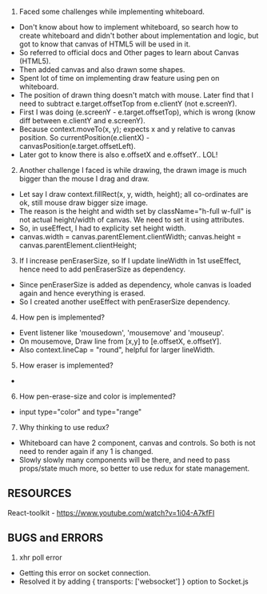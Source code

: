 1. Faced some challenges while implementing whiteboard.

- Don't know about how to implement whiteboard, so search how to create whiteboard and didn't bother about implementation and logic, but
  got to know that canvas of HTML5 will be used in it.
- So referred to official docs and Other pages to learn about Canvas (HTML5).
- Then added canvas and also drawn some shapes.
- Spent lot of time on implementing draw feature using pen on whiteboard.
- The position of drawn thing doesn't match with mouse. Later find that I need to subtract e.target.offsetTop from e.clientY (not e.screenY).
- First I was doing (e.screenY - e.target.offsetTop), which is wrong (know diff between e.clientY and e.screenY).
- Because context.moveTo(x, y); expects x and y relative to canvas position. So currentPosition(e.clientX) - canvasPosition(e.target.offsetLeft).
- Later got to know there is also e.offsetX and e.offsetY.. LOL!

2. Another challenge I faced is while drawing, the drawn image is much bigger than the mouse I drag and draw.

- Let say I draw context.fillRect(x, y, width, height); all co-ordinates are ok, still mouse draw bigger size image.
- The reason is the height and width set by className="h-full w-full" is not actual height/width of canvas. We need to set it using attributes.
- So, in useEffect, I had to explicity set height width.
- canvas.width = canvas.parentElement.clientWidth; canvas.height = canvas.parentElement.clientHeight;

3. If I increase penEraserSize, so If I update lineWidth in 1st useEffect, hence need to add penEraserSize as dependency.

- Since penEraserSize is added as dependency, whole canvas is loaded again and hence everything is erased.
- So I created another useEffect with penEraserSize dependency.

4. How pen is implemented?

- Event listener like 'mousedown', 'mousemove' and 'mouseup'.
- On mousemove, Draw line from [x,y] to [e.offsetX, e.offsetY].
- Also context.lineCap = "round", helpful for larger lineWidth.

5. How eraser is implemented?

-

6. How pen-erase-size and color is implemented?

- input type="color" and type="range"

7. Why thinking to use redux?

- Whiteboard can have 2 component, canvas and controls. So both is not need to render again if any 1 is changed.
- Slowly slowly many components will be there, and need to pass props/state much more, so better to use redux for state management.

## RESOURCES

React-toolkit - https://www.youtube.com/watch?v=1i04-A7kfFI

## BUGS and ERRORS

1. xhr poll error

- Getting this error on socket connection.
- Resolved it by adding { transports: ['websocket'] } option to Socket.js
